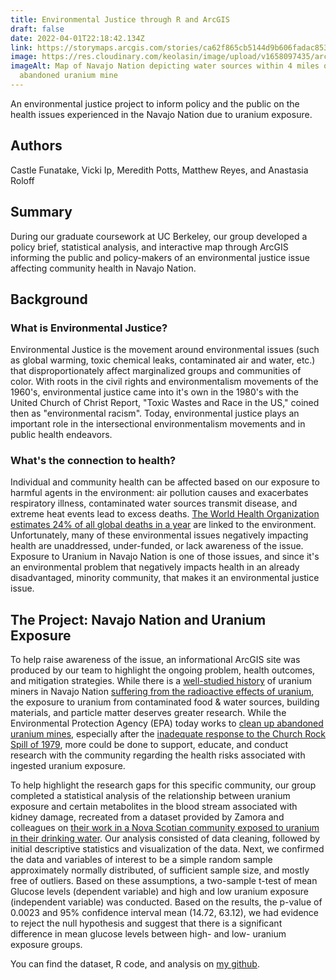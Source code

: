 ```yaml
---
title: Environmental Justice through R and ArcGIS
draft: false
date: 2022-04-01T22:18:42.134Z
link: https://storymaps.arcgis.com/stories/ca62f865cb5144d9b606fadac85354f8
image: https://res.cloudinary.com/keolasin/image/upload/v1658097435/arcGIS_uranium_f2spna.png
imageAlt: Map of Navajo Nation depicting water sources within 4 miles of an
  abandoned uranium mine
---
```

An environmental justice project to inform policy and the public on the health issues experienced in the Navajo Nation due to uranium exposure.

## Authors

Castle Funatake, Vicki Ip, Meredith Potts, Matthew Reyes, and Anastasia Roloff

## Summary

During our graduate coursework at UC Berkeley, our group developed a policy brief, statistical analysis, and interactive map through ArcGIS informing the public and policy-makers of an environmental justice issue affecting community health in Navajo Nation.

## Background

### What is Environmental Justice?

Environmental Justice is the movement around environmental issues (such as global warming, toxic chemical leaks, contaminated air and water, etc.) that disproportionately affect marginalized groups and communities of color. With roots in the civil rights and environmentalism movements of the 1960's, environmental justice came into it's own in the 1980's with the United Church of Christ Report, "Toxic Wastes and Race in the US," coined then as "environmental racism". Today, environmental justice plays an important role in the intersectional environmentalism movements and in public health endeavors. 

### What's the connection to health?

Individual and community health can be affected based on our exposure to harmful agents in the environment: air pollution causes and exacerbates respiratory illness, contaminated water sources transmit disease, and extreme heat events lead to excess deaths. [The World Health Organization estimates 24% of all global deaths in a year](https://www.who.int/publications/i/item/9789241565196) are linked to the environment. Unfortunately, many of these environmental issues negatively impacting health are unaddressed, under-funded, or lack awareness of the issue. Exposure to Uranium in Navajo Nation is one of those issues, and since it's an environmental problem that negatively impacts health in an already disadvantaged, minority community, that makes it an environmental justice issue.

## The Project: Navajo Nation and Uranium Exposure

To help raise awareness of the issue, an informational ArcGIS site was produced by our team to highlight the ongoing problem, health outcomes, and mitigation strategies. While there is a [well-studied history](https://ajph.aphapublications.org/doi/full/10.2105/AJPH.92.9.1410) of uranium miners in Navajo Nation [suffering from the radioactive effects of uranium](https://www.cdc.gov/niosh/pgms/worknotify/uranium.html), the exposure to uranium from contaminated food & water sources, building materials, and particle matter deserves greater research. While the Environmental Protection Agency (EPA) today works to [clean up abandoned uranium mines](https://www.epa.gov/navajo-nation-uranium-cleanup), especially after the [inadequate response to the Church Rock Spill of 1979](http://large.stanford.edu/courses/2019/ph241/nguyen-h2/), more could be done to support, educate, and conduct research with the community regarding the health risks associated with ingested uranium exposure.

To help highlight the research gaps for this specific community, our group completed a statistical analysis of the relationship between uranium exposure and certain metabolites in the blood stream associated with kidney damage, recreated from a dataset provided by Zamora and colleagues on [their work in a Nova Scotian community exposed to uranium in their drinking water](https://doi.org/10.1006/toxs.1998.2426). Our analysis consisted of data cleaning, followed by initial descriptive statistics and visualization of the data. Next, we confirmed the data and variables of interest to be a simple random sample approximately normally distributed, of sufficient sample size, and mostly free of outliers. Based on these assumptions, a two-sample t-test of mean Glucose levels (dependent variable) and high and low uranium exposure (independent variable) was conducted. Based on the results, the p-value of 0.0023 and 95% confidence interval mean (14.72, 63.12), we had evidence to reject the null hypothesis and suggest that there is a significant difference in mean glucose levels between high- and low- uranium exposure groups.

You can find the dataset, R code, and analysis on [my github](https://github.com/keolasin/biostats1/blob/main/dp.Rmd).
